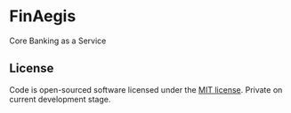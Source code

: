 # FinAegis

Core Banking as a Service

## License

Code is open-sourced software licensed under the [MIT license](http://opensource.org/licenses/MIT).
Private on current development stage.

